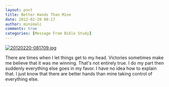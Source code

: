 ```yaml
---
layout: post
title: Better Hands Than Mine
date: 2012-02-20 08:17
author: minimalc
comments: true
categories: [Message From Bible Study]
---
```

<a href="http://minimalchanges.com/blog/wp-content/uploads/2012/02/20120220-081709.jpg"><img src="http://minimalchanges.com/blog/wp-content/uploads/2012/02/20120220-081709.jpg" alt="20120220-081709.jpg" class="alignnone size-full" /></a>

There are times when I let things get to my head. Victories sometimes make me believe that it was me winning. That's not entirely true. I do my part then suddenly everything else goes in my favor. I have no idea how to explain that. I just know that there are better hands than mine taking control of everything else.
